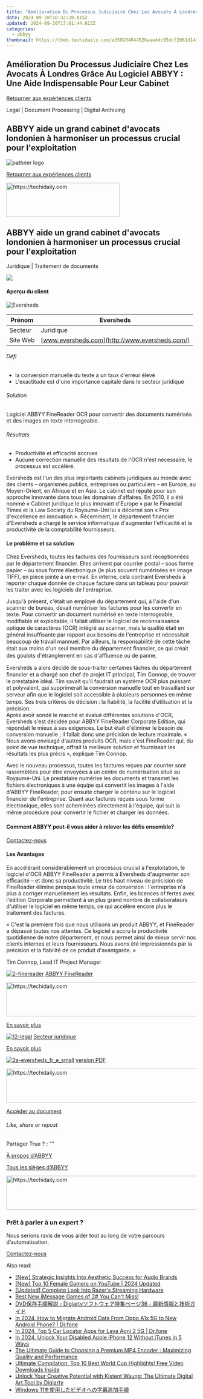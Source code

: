 ```yaml
---
title: "Amélioration Du Processus Judiciaire Chez Les Avocats À Londres Grâce Au Logiciel ABBYY : Une Aide Indispensable Pour Leur Cabinet"
date: 2024-09-28T16:32:28.815Z
updated: 2024-09-30T17:01:44.813Z
categories:
  - abbyy
thumbnail: https://thmb.techidaily.com/e350204044526aae4dc95dcf2061d143539918222d877d21899914ec625ed9d1.jpg
---
```


## Amélioration Du Processus Judiciaire Chez Les Avocats À Londres Grâce Au Logiciel ABBYY : Une Aide Indispensable Pour Leur Cabinet

[Retourner aux expériences clients](https://tools.techidaily.com/abbyy/products/)

Legal | Document Processing | Digital Archiving

## ABBYY aide un grand cabinet d'avocats londonien à harmoniser un processus crucial pour l'exploitation

![pathner logo](https://content.abbyy.com/-/media/project/abbyy/abbyy/logos-white/fr/70584.png?h=40&iar=0&w=120)

[Retourner aux expériences clients](https://tools.techidaily.com/abbyy/products/)

<!-- affiliate ads begin -->
<a href="https://homestyler.sjv.io/c/5597632/1943648/22993" target="_top" id="1943648">
  <img src="//a.impactradius-go.com/display-ad/22993-1943648" border="0" alt="https://techidaily.com" width="300" height="90"/>
</a>
<img height="0" width="0" src="https://homestyler.sjv.io/i/5597632/1943648/22993" style="position:absolute;visibility:hidden;" border="0" />
<!-- affiliate ads end -->

## ABBYY aide un grand cabinet d'avocats londonien à harmoniser un processus crucial pour l'exploitation

Juridique | Traitement de documents 

![](https://static1.abbyy.com/abbyycommedia/14328/2-eversheds_fr_e.jpg) 

#### Aperçu du client

![Eversheds](https://static2.abbyy.com/abbyycommedia/14442/eversheds-logo.jpg) 

| Prénom   | Eversheds                                      |
| -------- | ---------------------------------------------- |
| Secteur  | Juridique                                      |
| Site Web | [www.eversheds.com](http://www.eversheds.com/) |

###### Défi

* la conversion manuelle du texte a un taux d'erreur élevé
* L'exactitude est d'une importance capitale dans le secteur juridique

###### Solution

Logiciel ABBYY FineReader OCR pour convertir des documents numérisés et des images en texte interrogeable.

###### Résultats

* Productivité et efficacité accrues
* Aucune correction manuelle des résultats de l'OCR n'est nécessaire, le processus est accéléré.

Eversheds est l'un des plus importants cabinets juridiques au monde avec des clients – organismes publics, entreprises ou particuliers – en Europe, au Moyen-Orient, en Afrique et en Asie. Le cabinet est réputé pour son approche innovante dans tous les domaines d'affaires. En 2010, il a été nommé « Cabinet juridique le plus innovant d'Europe » par le Financial Times et la Law Society du Royaume-Uni lui a décerné son « Prix d'excellence en innovation ». Récemment, le département financier d'Eversheds a chargé le service informatique d'augmenter l'efficacité et la productivité de la comptabilité fournisseurs.

#### Le probléme et sa solution  

Chez Eversheds, toutes les factures des fournisseurs sont réceptionnées par le département ﬁnancier. Elles arrivent par courrier postal – sous forme papier – ou sous forme électronique (le plus souvent numérisées en image TIFF), en pièce jointe à un e-mail. En interne, cela contraint Eversheds à reporter chaque donnée de chaque facture dans un tableau pour pouvoir les traiter avec les logiciels de l'entreprise.

Jusqu'à présent, c'était un employé du département qui, à l'aide d'un scanner de bureau, devait numériser les factures pour les convertir en texte. Pour convertir un document numérisé en texte interrogeable, modiﬁable et exploitable, il fallait utiliser le logiciel de reconnaissance optique de caractères (OCR) intégré au scanner, mais la qualité était en général insufﬁsante par rapport aux besoins de l'entreprise et nécessitait beaucoup de travail mannuel. Par ailleurs, la responsabilité de cette tâche était aux mains d'un seul membre du département ﬁnancier, ce qui créait des goulots d'étranglement en cas d'afﬂuence ou de panne.

Eversheds a alors décidé de sous-traiter certaines tâches du département ﬁnancier et a chargé son chef de projet IT principal, Tim Connop, de trouver le prestataire idéal. Tim savait qu'il faudrait un système OCR plus puissant et polyvalent, qui supprimerait la conversion manuelle tout en travaillant sur serveur aﬁn que le logiciel soit accessible à plusieurs personnes en même temps. Ses trois critères de décision : la ﬁabilité, la facilité d’utilisation et la précision.  
Après avoir sondé le marché et évalué différentes solutions d'OCR, Eversheds s'est décidée pour ABBYY FineReader Corporate Edition, qui répondait le mieux à ses exigences. Le but était d'éliminer le besoin de conversion manuelle ; il fallait donc une précision de lecture maximale. « Nous avons envisagé d'autres produits OCR, mais c'est FineReader qui, du point de vue technique, offrait la meilleure solution et fournissait les résultats les plus précis », explique Tim Connop.

Avec le nouveau processus, toutes les factures reçues par courrier sont rassemblées pour être envoyées à un centre de numérisation situé au Royaume-Uni. Le prestataire numérise les documents et transmet les ﬁchiers électroniques à une équipe qui convertit les images à l'aide d'ABBYY FineReader, pour ensuite charger le contenu sur le logiciel ﬁnancier de l'entreprise. Quant aux factures reçues sous forme électronique, elles sont acheminées directement à l'équipe, qui suit la même procédure pour convertir le ﬁchier et charger les données.

#### Comment ABBYY peut-il vous aider à relever les défis ensemble?

[Contactez-nous](https://tools.techidaily.com/abbyy/products/) 

#### Les Avantages  

En accélérant considérablement un processus crucial à l'exploitation, le logiciel d'OCR ABBYY FineReader a permis à Eversheds d'augmenter son efficacité – et donc sa productivité. Le très haut niveau de précision de FineReader élimine presque toute erreur de conversion : l'entreprise n'a plus à corriger manuellement les résultats. Enfin, les licences of fertes avec l'édition Corporate permettent à un plus grand nombre de collaborateurs d'utiliser le logiciel en même temps, ce qui accélère encore plus le traitement des factures.   

 « C'est la première fois que nous utilisons un produit ABBYY, et FineReader a dépassé toutes nos attentes. Ce logiciel a accru la productivité quotidienne de notre département, et nous permet ainsi de mieux servir nos clients internes et leurs fournisseurs. Nous avons été impressionnés par la précision et la fiabilité de ce produit d'avantgarde. »

 Tim Connop, Lead IT Project Manager

[![2-finereader](https://static1.abbyy.com/abbyycommedia/14345/2-finereader.jpg)](https://tools.techidaily.com/abbyy/products/) [ABBYY FineReader](https://tools.techidaily.com/abbyy/products/) 

<!-- affiliate ads begin -->
<a href="https://review-au.sjv.io/c/5597632/2098702/14409" target="_top" id="2098702">
  <img src="//a.impactradius-go.com/display-ad/14409-2098702" border="0" alt="https://techidaily.com" width="728" height="90"/>
</a>
<img height="0" width="0" src="https://review-au.sjv.io/i/5597632/2098702/14409" style="position:absolute;visibility:hidden;" border="0" />
<!-- affiliate ads end -->

[En savoir plus](https://tools.techidaily.com/abbyy/products/) 

[![12-legal](https://static2.abbyy.com/abbyycommedia/14362/12-legal.jpg)](https://tools.techidaily.com/abbyy/products/) [Secteur juridique](https://tools.techidaily.com/abbyy/products/) 

[En savoir plus](https://tools.techidaily.com/abbyy/products/) 

[![2a-eversheds_fr_e_small](https://static4.abbyy.com/abbyycommedia/14327/2a-eversheds_fr_e_small.jpg)](https://static4.abbyy.com/abbyycommedia/10538/cas-client-eversheds-fr.pdf "version PDF") [version PDF](https://static4.abbyy.com/abbyycommedia/10538/cas-client-eversheds-fr.pdf "version PDF") 

<!-- affiliate ads begin -->
<a href="https://appsumo.8odi.net/c/5597632/2068426/7443" target="_top" id="2068426">
  <img src="//a.impactradius-go.com/display-ad/7443-2068426" border="0" alt="https://techidaily.com" width="728" height="90"/>
</a>
<img height="0" width="0" src="https://appsumo.8odi.net/i/5597632/2068426/7443" style="position:absolute;visibility:hidden;" border="0" />
<!-- affiliate ads end -->

[Accéder au document](https://static4.abbyy.com/abbyycommedia/10538/cas-client-eversheds-fr.pdf "version PDF") 

###### Like, share or repost

Partager  True ?  : "" 

[À propos d’ABBYY](https://tools.techidaily.com/abbyy/products/) 

[Tous les sièges d’ABBYY](https://tools.techidaily.com/abbyy/products/) 

<!-- affiliate ads begin -->
<a href="https://appsumo.8odi.net/c/5597632/2123732/7443" target="_top" id="2123732">
  <img src="//a.impactradius-go.com/display-ad/7443-2123732" border="0" alt="https://techidaily.com" width="600" height="90"/>
</a>
<img height="0" width="0" src="https://appsumo.8odi.net/i/5597632/2123732/7443" style="position:absolute;visibility:hidden;" border="0" />
<!-- affiliate ads end -->

### Prêt à parler à un expert ?

Nous serions ravis de vous aider tout au long de votre parcours d’automatisation.

[Contactez-nous](https://tools.techidaily.com/abbyy/products/)

<ins class="adsbygoogle"
     style="display:block"
     data-ad-format="autorelaxed"
     data-ad-client="ca-pub-7571918770474297"
     data-ad-slot="1223367746"></ins>

<ins class="adsbygoogle"
     style="display:block"
     data-ad-client="ca-pub-7571918770474297"
     data-ad-slot="8358498916"
     data-ad-format="auto"
     data-full-width-responsive="true"></ins>

<span class="atpl-alsoreadstyle">Also read:</span>
<div><ul>
<li><a href="https://extra-approaches.techidaily.com/new-strategic-insights-into-aesthetic-success-for-audio-brands/"><u>[New] Strategic Insights Into Aesthetic Success for Audio Brands</u></a></li>
<li><a href="https://youtube-lab.techidaily.com/op-10-female-gamers-on-youtube-2024-updated/"><u>[New] Top 10 Female Gamers on YouTube | 2024 Updated</u></a></li>
<li><a href="https://screen-recording.techidaily.com/updated-complete-look-into-razers-streaming-hardware/"><u>[Updated] Complete Look Into Razer's Streaming Hardware</u></a></li>
<li><a href="https://techno-recovery.techidaily.com/best-new-imessage-games-of-2-you-cant-miss/"><u>Best New iMessage Games of 2# You Can't Miss!</u></a></li>
<li><a href="https://solve-latest.techidaily.com/dvddigiarty36/"><u>DVD保存手順解説・Digiartyソフトウェア特集ページ36 - 最新情報と技術ガイド</u></a></li>
<li><a href="https://android-transfer.techidaily.com/in-2024-how-to-migrate-android-data-from-oppo-a1x-5g-to-new-android-phone-drfone-by-drfone-transfer-from-android-transfer-from-android/"><u>In 2024, How to Migrate Android Data From Oppo A1x 5G to New Android Phone? | Dr.fone</u></a></li>
<li><a href="https://android-location-track.techidaily.com/in-2024-top-5-car-locator-apps-for-lava-agni-2-5g-drfone-by-drfone-virtual-android/"><u>In 2024, Top 5 Car Locator Apps for Lava Agni 2 5G | Dr.fone</u></a></li>
<li><a href="https://ios-unlock.techidaily.com/in-2024-unlock-your-disabled-apple-iphone-12-without-itunes-in-5-ways-by-drfone-ios/"><u>In 2024, Unlock Your Disabled Apple iPhone 12 Without iTunes in 5 Ways</u></a></li>
<li><a href="https://solve-latest.techidaily.com/the-ultimate-guide-to-choosing-a-premium-mp4-encoder-maximizing-quality-and-performance/"><u>The Ultimate Guide to Choosing a Premium MP4 Encoder : Maximizing Quality and Performance</u></a></li>
<li><a href="https://solve-latest.techidaily.com/ultimate-compilation-top-10-best-world-cup-highlights-free-video-downloads-inside/"><u>Ultimate Compilation: Top 10 Best World Cup Highlights! Free Video Downloads Inside</u></a></li>
<li><a href="https://solve-latest.techidaily.com/unlock-your-creative-potential-with-kistent-waung-the-ultimate-digital-art-tool-by-digiarty/"><u>Unlock Your Creative Potential with Kistent Waung: The Ultimate Digital Art Tool by Digiarty</u></a></li>
<li><a href="https://tech-revival.techidaily.com/1726026972321-windows-11/"><u>Windows 11を使用したビデオへの字幕追加手順</u></a></li>
</ul></div>

